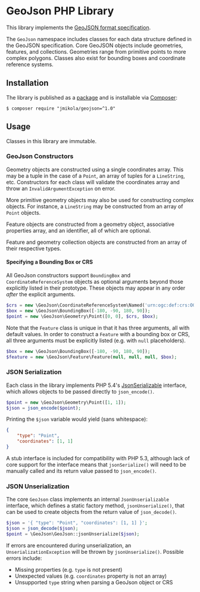 # GeoJson PHP Library

This library implements the
[GeoJSON format specification](http://www.geojson.org/geojson-spec.html).

The `GeoJson` namespace includes classes for each data structure defined in the
GeoJSON specification. Core GeoJSON objects include geometries, features, and
collections. Geometries range from primitive points to more complex polygons.
Classes also exist for bounding boxes and coordinate reference systems.

## Installation

The library is published as a
[package](https://packagist.org/packages/jmikola/geojson) and is installable via
[Composer](http://getcomposer.org/):

```
$ composer require "jmikola/geojson=^1.0"
```

## Usage

Classes in this library are immutable.

### GeoJson Constructors

Geometry objects are constructed using a single coordinates array. This may be
a tuple in the case of a `Point`, an array of tuples for a `LineString`, etc.
Constructors for each class will validate the coordinates array and throw an
`InvalidArgumentException` on error.

More primitive geometry objects may also be used for constructing complex
objects. For instance, a `LineString` may be constructed from an array of
`Point` objects.

Feature objects are constructed from a geometry object, associative properties
array, and an identifier, all of which are optional.

Feature and geometry collection objects are constructed from an array of their
respective types.

#### Specifying a Bounding Box or CRS

All GeoJson constructors support `BoundingBox` and `CoordinateReferenceSystem`
objects as optional arguments beyond those explicitly listed in their prototype.
These objects may appear in any order *after* the explicit arguments.

```php
$crs = new \GeoJson\CoordinateReferenceSystem\Named('urn:ogc:def:crs:OGC:1.3:CRS84');
$box = new \GeoJson\BoundingBox([-180, -90, 180, 90]);
$point = new \GeoJson\Geometry\Point([0, 0], $crs, $box);
```

Note that the `Feature` class is unique in that it has three arguments, all with
default values. In order to construct a `Feature` with a bounding box or CRS,
all three arguments must be explicitly listed (e.g. with `null` placeholders).

```php
$box = new \GeoJson\BoundingBox([-180, -90, 180, 90]);
$feature = new \GeoJson\Feature\Feature(null, null, null, $box);
```

### JSON Serialization

Each class in the library implements PHP 5.4's
[JsonSerializable](http://php.net/manual/en/class.jsonserializable.php)
interface, which allows objects to be passed directly to `json_encode()`.

```php
$point = new \GeoJson\Geometry\Point([1, 1]);
$json = json_encode($point);
```

Printing the `$json` variable would yield (sans whitespace):

```json
{
    "type": "Point",
    "coordinates": [1, 1]
}
```

A stub interface is included for compatibility with PHP 5.3, although lack of
core support for the interface means that `jsonSerialize()` will need to be
manually called and its return value passed to `json_encode()`.

### JSON Unserialization

The core `GeoJson` class implements an internal `JsonUnserializable` interface,
which defines a static factory method, `jsonUnserialize()`, that can be used to
create objects from the return value of `json_decode()`.

```php
$json = '{ "type": "Point", "coordinates": [1, 1] }';
$json = json_decode($json);
$point = \GeoJson\GeoJson::jsonUnserialize($json);
```

If errors are encountered during unserialization, an `UnserializationException`
will be thrown by `jsonUnserialize()`. Possible errors include:

 * Missing properties (e.g. `type` is not present)
 * Unexpected values (e.g. `coordinates` property is not an array)
 * Unsupported `type` string when parsing a GeoJson object or CRS
